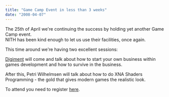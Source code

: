 ```yaml
---
title: "Game Camp Event in less than 3 weeks"
date: "2008-04-07"
---
```


The 25th of April we're continuing the success by holding yet another Game Camp event.  
NITH has been kind enough to let us use their facilities, once again.

This time around we're having two excellent sessions:

[Digiment](http://www.digiment.no) will come and talk about how to start your own business within games development and how to survive in the business.

After this, Petri Wilhelmsen will talk about how to do XNA Shaders Programming - the gold that gives modern games the realistic look.

To attend you need to register [here](http://gamecamp.no/Events/default.aspx).
